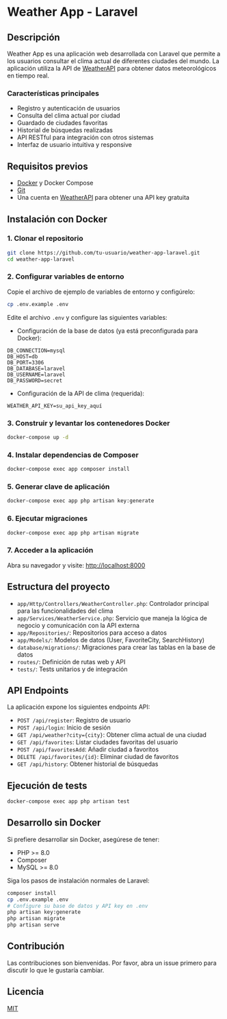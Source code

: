 # Weather App - Laravel

## Descripción

Weather App es una aplicación web desarrollada con Laravel que permite a los usuarios consultar el clima actual de diferentes ciudades del mundo. La aplicación utiliza la API de [WeatherAPI](https://www.weatherapi.com/) para obtener datos meteorológicos en tiempo real.

### Características principales

- Registro y autenticación de usuarios
- Consulta del clima actual por ciudad
- Guardado de ciudades favoritas
- Historial de búsquedas realizadas
- API RESTful para integración con otros sistemas
- Interfaz de usuario intuitiva y responsive

## Requisitos previos

- [Docker](https://www.docker.com/products/docker-desktop/) y Docker Compose
- [Git](https://git-scm.com/downloads)
- Una cuenta en [WeatherAPI](https://www.weatherapi.com/) para obtener una API key gratuita

## Instalación con Docker

### 1. Clonar el repositorio

```bash
git clone https://github.com/tu-usuario/weather-app-laravel.git
cd weather-app-laravel
```

### 2. Configurar variables de entorno

Copie el archivo de ejemplo de variables de entorno y configúrelo:

```bash
cp .env.example .env
```

Edite el archivo `.env` y configure las siguientes variables:

- Configuración de la base de datos (ya está preconfigurada para Docker):
```
DB_CONNECTION=mysql
DB_HOST=db
DB_PORT=3306
DB_DATABASE=laravel
DB_USERNAME=laravel
DB_PASSWORD=secret
```

- Configuración de la API de clima (requerida):
```
WEATHER_API_KEY=su_api_key_aquí
```

### 3. Construir y levantar los contenedores Docker

```bash
docker-compose up -d
```

### 4. Instalar dependencias de Composer

```bash
docker-compose exec app composer install
```

### 5. Generar clave de aplicación

```bash
docker-compose exec app php artisan key:generate
```

### 6. Ejecutar migraciones

```bash
docker-compose exec app php artisan migrate
```

### 7. Acceder a la aplicación

Abra su navegador y visite: [http://localhost:8000](http://localhost:8000)

## Estructura del proyecto

- `app/Http/Controllers/WeatherController.php`: Controlador principal para las funcionalidades del clima
- `app/Services/WeatherService.php`: Servicio que maneja la lógica de negocio y comunicación con la API externa
- `app/Repositories/`: Repositorios para acceso a datos
- `app/Models/`: Modelos de datos (User, FavoriteCity, SearchHistory)
- `database/migrations/`: Migraciones para crear las tablas en la base de datos
- `routes/`: Definición de rutas web y API
- `tests/`: Tests unitarios y de integración

## API Endpoints

La aplicación expone los siguientes endpoints API:

- `POST /api/register`: Registro de usuario
- `POST /api/login`: Inicio de sesión
- `GET /api/weather?city={city}`: Obtener clima actual de una ciudad
- `GET /api/favorites`: Listar ciudades favoritas del usuario
- `POST /api/favoritesAdd`: Añadir ciudad a favoritos
- `DELETE /api/favorites/{id}`: Eliminar ciudad de favoritos
- `GET /api/history`: Obtener historial de búsquedas

## Ejecución de tests

```bash
docker-compose exec app php artisan test
```

## Desarrollo sin Docker

Si prefiere desarrollar sin Docker, asegúrese de tener:

- PHP >= 8.0
- Composer
- MySQL >= 8.0

Siga los pasos de instalación normales de Laravel:

```bash
composer install
cp .env.example .env
# Configure su base de datos y API key en .env
php artisan key:generate
php artisan migrate
php artisan serve
```

## Contribución

Las contribuciones son bienvenidas. Por favor, abra un issue primero para discutir lo que le gustaría cambiar.

## Licencia

[MIT](https://choosealicense.com/licenses/mit/)
